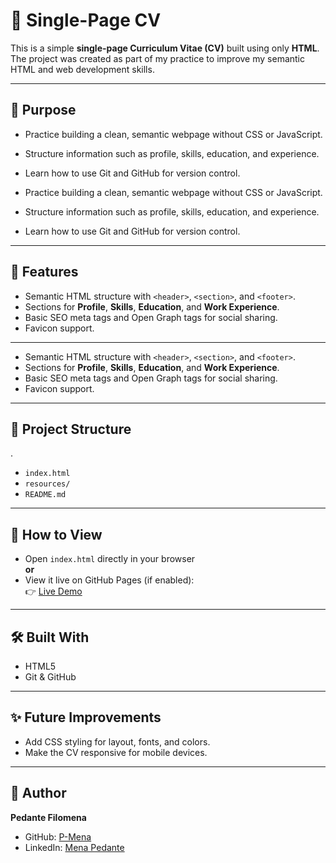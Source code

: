 # 📄 Single-Page CV

This is a simple **single-page Curriculum Vitae (CV)** built using only **HTML**.  
The project was created as part of my practice to improve my semantic HTML and web development skills.

---

## 🎯 Purpose

-   Practice building a clean, semantic webpage without CSS or JavaScript.
-   Structure information such as profile, skills, education, and experience.
-   Learn how to use Git and GitHub for version control.

-   Practice building a clean, semantic webpage without CSS or JavaScript.
-   Structure information such as profile, skills, education, and experience.
-   Learn how to use Git and GitHub for version control.

---

## 🚀 Features

-   Semantic HTML structure with `<header>`, `<section>`, and `<footer>`.
-   Sections for **Profile**, **Skills**, **Education**, and **Work Experience**.
-   Basic SEO meta tags and Open Graph tags for social sharing.
-   Favicon support.

---

-   Semantic HTML structure with `<header>`, `<section>`, and `<footer>`.
-   Sections for **Profile**, **Skills**, **Education**, and **Work Experience**.
-   Basic SEO meta tags and Open Graph tags for social sharing.
-   Favicon support.

---

## 📂 Project Structure

.

-   `index.html` <!--Main CV Page -->
-   `resources/` <!--Resouces folder-->
-   `README.md`<!--Project Documentation-->

---

## 🔗 How to View

-   Open `index.html` directly in your browser  
    **or**
-   View it live on GitHub Pages (if enabled):  
    👉 [Live Demo](https://github.com/P-Mena/Single-Page-CV)

---

## 🛠️ Built With

-   HTML5
-   Git & GitHub

---

## ✨ Future Improvements

-   Add CSS styling for layout, fonts, and colors.
-   Make the CV responsive for mobile devices.

---

## 👤 Author

**Pedante Filomena**

-   GitHub: [P-Mena](https://github.com/P-Mena)
-   LinkedIn: [Mena Pedante](https://www.linkedin.com/in/mena-pedante/)
